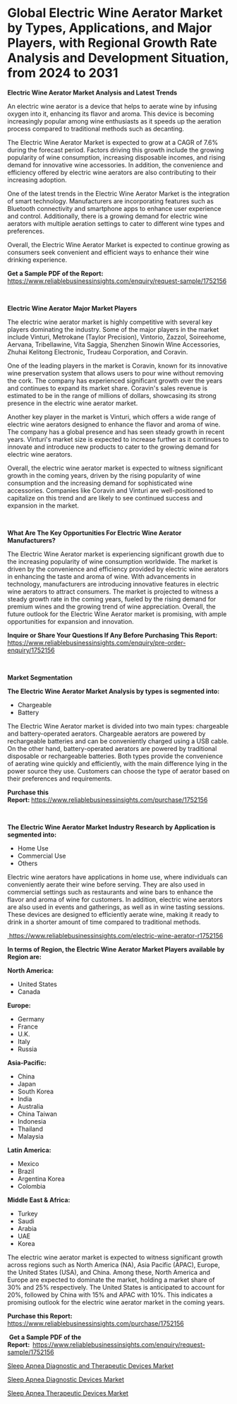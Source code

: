<p><h1>Global Electric Wine Aerator Market by Types, Applications, and Major Players, with Regional Growth Rate Analysis and Development Situation, from 2024 to 2031</h1></p><p><strong>Electric Wine Aerator Market Analysis and Latest Trends</strong></p>
<p><p>An electric wine aerator is a device that helps to aerate wine by infusing oxygen into it, enhancing its flavor and aroma. This device is becoming increasingly popular among wine enthusiasts as it speeds up the aeration process compared to traditional methods such as decanting.</p><p>The Electric Wine Aerator Market is expected to grow at a CAGR of 7.6% during the forecast period. Factors driving this growth include the growing popularity of wine consumption, increasing disposable incomes, and rising demand for innovative wine accessories. In addition, the convenience and efficiency offered by electric wine aerators are also contributing to their increasing adoption.</p><p>One of the latest trends in the Electric Wine Aerator Market is the integration of smart technology. Manufacturers are incorporating features such as Bluetooth connectivity and smartphone apps to enhance user experience and control. Additionally, there is a growing demand for electric wine aerators with multiple aeration settings to cater to different wine types and preferences.</p><p>Overall, the Electric Wine Aerator Market is expected to continue growing as consumers seek convenient and efficient ways to enhance their wine drinking experience.</p></p>
<p><strong>Get a Sample PDF of the Report:&nbsp;</strong> <a href="https://www.reliablebusinessinsights.com/enquiry/request-sample/1752156">https://www.reliablebusinessinsights.com/enquiry/request-sample/1752156</a></p>
<p>&nbsp;</p>
<p><strong>Electric Wine Aerator Major Market Players</strong></p>
<p><p>The electric wine aerator market is highly competitive with several key players dominating the industry. Some of the major players in the market include Vinturi, Metrokane (Taylor Precision), Vintorio, Zazzol, Soireehome, Aervana, Tribellawine, Vita Saggia, Shenzhen Sinowin Wine Accessories, Zhuhai Kelitong Electronic, Trudeau Corporation, and Coravin.</p><p>One of the leading players in the market is Coravin, known for its innovative wine preservation system that allows users to pour wine without removing the cork. The company has experienced significant growth over the years and continues to expand its market share. Coravin's sales revenue is estimated to be in the range of millions of dollars, showcasing its strong presence in the electric wine aerator market.</p><p>Another key player in the market is Vinturi, which offers a wide range of electric wine aerators designed to enhance the flavor and aroma of wine. The company has a global presence and has seen steady growth in recent years. Vinturi's market size is expected to increase further as it continues to innovate and introduce new products to cater to the growing demand for electric wine aerators.</p><p>Overall, the electric wine aerator market is expected to witness significant growth in the coming years, driven by the rising popularity of wine consumption and the increasing demand for sophisticated wine accessories. Companies like Coravin and Vinturi are well-positioned to capitalize on this trend and are likely to see continued success and expansion in the market.</p></p>
<p>&nbsp;</p>
<p><strong>What Are The Key Opportunities For Electric Wine Aerator Manufacturers?</strong></p>
<p><p>The Electric Wine Aerator market is experiencing significant growth due to the increasing popularity of wine consumption worldwide. The market is driven by the convenience and efficiency provided by electric wine aerators in enhancing the taste and aroma of wine. With advancements in technology, manufacturers are introducing innovative features in electric wine aerators to attract consumers. The market is projected to witness a steady growth rate in the coming years, fueled by the rising demand for premium wines and the growing trend of wine appreciation. Overall, the future outlook for the Electric Wine Aerator market is promising, with ample opportunities for expansion and innovation.</p></p>
<p><strong>Inquire or Share Your Questions If Any Before Purchasing This Report:</strong> <a href="https://www.reliablebusinessinsights.com/enquiry/pre-order-enquiry/1752156">https://www.reliablebusinessinsights.com/enquiry/pre-order-enquiry/1752156</a></p>
<p>&nbsp;</p>
<p><strong>Market Segmentation</strong></p>
<p><strong>The Electric Wine Aerator Market Analysis by types is segmented into:</strong></p>
<p><ul><li>Chargeable</li><li>Battery</li></ul></p>
<p><p>The Electric Wine Aerator market is divided into two main types: chargeable and battery-operated aerators. Chargeable aerators are powered by rechargeable batteries and can be conveniently charged using a USB cable. On the other hand, battery-operated aerators are powered by traditional disposable or rechargeable batteries. Both types provide the convenience of aerating wine quickly and efficiently, with the main difference lying in the power source they use. Customers can choose the type of aerator based on their preferences and requirements.</p></p>
<p><strong>Purchase this Report:&nbsp;</strong><a href="https://www.reliablebusinessinsights.com/purchase/1752156">https://www.reliablebusinessinsights.com/purchase/1752156</a></p>
<p>&nbsp;</p>
<p><strong>The Electric Wine Aerator Market Industry Research by Application is segmented into:</strong></p>
<p><ul><li>Home Use</li><li>Commercial Use</li><li>Others</li></ul></p>
<p><p>Electric wine aerators have applications in home use, where individuals can conveniently aerate their wine before serving. They are also used in commercial settings such as restaurants and wine bars to enhance the flavor and aroma of wine for customers. In addition, electric wine aerators are also used in events and gatherings, as well as in wine tasting sessions. These devices are designed to efficiently aerate wine, making it ready to drink in a shorter amount of time compared to traditional methods.</p></p>
<p><a href="https://www.reliablebusinessinsights.com/electric-wine-aerator-r1752156">&nbsp;https://www.reliablebusinessinsights.com/electric-wine-aerator-r1752156</a></p>
<p><strong>In terms of Region, the Electric Wine Aerator Market Players available by Region are:</strong></p>
<p>
    <p> <strong> North America: </strong>
        <ul>
            <li>United States</li>
            <li>Canada</li>
        </ul>
        </p> 
    <p> <strong> Europe: </strong>
        <ul>
            <li>Germany</li>
            <li>France</li>
            <li>U.K.</li>
            <li>Italy</li>
            <li>Russia</li>
        </ul>
        </p> 
    <p> <strong> Asia-Pacific: </strong>
        <ul>
            <li>China</li>
            <li>Japan</li>
            <li>South Korea</li>
            <li>India</li>
            <li>Australia</li>
            <li>China Taiwan</li>
            <li>Indonesia</li>
            <li>Thailand</li>
            <li>Malaysia</li>
        </ul>
        </p> 
    <p> <strong> Latin America: </strong>
        <ul>
            <li>Mexico</li>
            <li>Brazil</li>
            <li>Argentina Korea</li>
            <li>Colombia</li>
        </ul>
        </p> 
    <p> <strong> Middle East & Africa: </strong>
        <ul>
            <li>Turkey</li>
            <li>Saudi</li>
            <li>Arabia</li>
            <li>UAE</li>
            <li>Korea</li>
        </ul>
    </p>
    </p>
<p><p>The electric wine aerator market is expected to witness significant growth across regions such as North America (NA), Asia Pacific (APAC), Europe, the United States (USA), and China. Among these, North America and Europe are expected to dominate the market, holding a market share of 30% and 25% respectively. The United States is anticipated to account for 20%, followed by China with 15% and APAC with 10%. This indicates a promising outlook for the electric wine aerator market in the coming years.</p></p>
<p><strong>Purchase this Report: </strong><a href="https://www.reliablebusinessinsights.com/purchase/1752156">https://www.reliablebusinessinsights.com/purchase/1752156</a></p>
<p>&nbsp;<strong>Get a Sample PDF of the Report:&nbsp;&nbsp;</strong><a href="https://www.reliablebusinessinsights.com/enquiry/request-sample/1752156">https://www.reliablebusinessinsights.com/enquiry/request-sample/1752156</a></p>
<p><strong></strong></p>
<p><p><a href="https://github.com/maudAbbott7/Market-Research-Report-List-1/blob/main/sleep-apnea-diagnostic-and-therapeutic-devices-market.md">Sleep Apnea Diagnostic and Therapeutic Devices Market</a></p><p><a href="https://github.com/MaraKoelpin2023/Market-Research-Report-List-1/blob/main/sleep-apnea-diagnostic-devices-market.md">Sleep Apnea Diagnostic Devices Market</a></p><p><a href="https://github.com/goodweq44/Market-Research-Report-List-1/blob/main/sleep-apnea-therapeutic-devices-market.md">Sleep Apnea Therapeutic Devices Market</a></p></p>